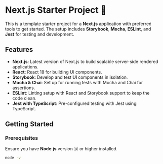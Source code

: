 # Next.js Starter Project 🚀

This is a template starter project for a **Next.js** application with preferred tools to get started. The setup includes **Storybook**, **Mocha**, **ESLint**, and **Jest** for testing and development.

## Features

- **Next.js**: Latest version of Next.js to build scalable server-side rendered applications.
- **React**: React 18 for building UI components.
- **Storybook**: Develop and test UI components in isolation.
- **Mocha & Chai**: Set up for running tests with Mocha and Chai for assertions.
- **ESLint**: Linting setup with React and Storybook support to keep the code clean.
- **Jest with TypeScript**: Pre-configured testing with Jest using TypeScript.

## Getting Started

### Prerequisites

Ensure you have **Node.js** version `18` or higher installed.

```bash
node -v

